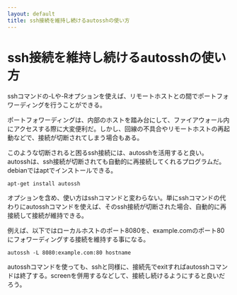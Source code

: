 ```yaml
---
layout: default
title: ssh接続を維持し続けるautosshの使い方
---
```


# ssh接続を維持し続けるautosshの使い方

sshコマンドの-Lや-Rオプションを使えば、リモートホストとの間でポートフォワーディングを行うことができる。

ポートフォワーディングは、内部のホストを踏み台にして、ファイアウォール内にアクセスする際に大変便利だ。しかし、回線の不具合やリモートホストの再起動などで、接続が切断されてしまう場合もある。

このような切断されると困るssh接続には、autosshを活用すると良い。autosshは、ssh接続が切断されても自動的に再接続してくれるプログラムだ。debianではaptでインストールできる。

    apt-get install autossh

オプションを含め、使い方はsshコマンドと変わらない。単にsshコマンドの代わりにautosshコマンドを使えば、そのssh接続が切断された場合、自動的に再接続して接続が維持できる。

例えば、以下ではローカルホストのポート8080を、example.comのポート80にフォワーディングする接続を維持する事になる。

    autossh -L 8080:example.com:80 hostname

autosshコマンドを使っても、sshと同様に、接続先でexitすればautosshコマンドは終了する。screenを併用するなどして、接続し続けるようにすると良いだろう。
